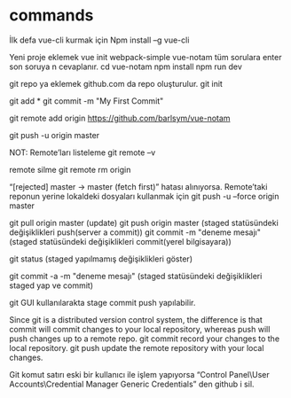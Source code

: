 # commands
İlk defa vue-cli kurmak için
Npm install –g vue-cli

Yeni proje eklemek
vue init webpack-simple vue-notam
tüm sorulara enter son soruya n cevaplanır.
cd vue-notam
npm install
npm run dev

git repo ya eklemek
github.com da repo oluşturulur.
git init

git add *
git commit -m "My First Commit"

git remote add origin https://github.com/barlsym/vue-notam

git push -u origin master

NOT:
Remote’ları listeleme
git remote –v

remote silme
git remote rm origin  

“[rejected]        master -> master (fetch first)” hatası alınıyorsa. Remote’taki reponun yerine lokaldeki dosyaları kullanmak için
git push -u –force origin master


git pull origin master  (update)
git push origin master  (staged statüsündeki değişiklikleri push(server a commit))
git commit -m "deneme mesajı" (staged statüsündeki değişiklikleri commit(yerel bilgisayara))

git status (staged yapılmamış değişiklikleri göster)

git commit -a -m "deneme mesajı" (staged statüsündeki değişiklikleri staged yap ve commit)

git GUI kullanılarakta stage commit push yapılabilir.

Since git is a distributed version control system, the difference is that commit will commit changes to your local repository, whereas push will push changes up to a remote repo. git commit record your changes to the local repository. git push update the remote repository with your local changes.

Git komut satırı eski bir kullanıcı ile işlem yapıyorsa “Control Panel\User Accounts\Credential Manager Generic Credentials” den github i sil.

